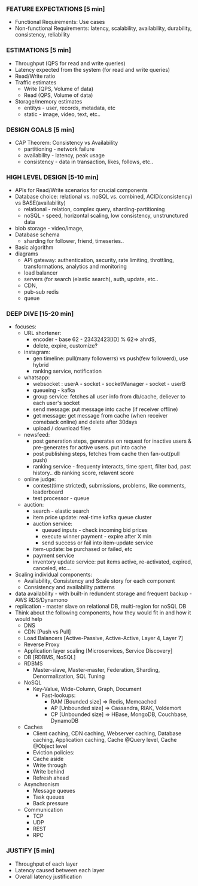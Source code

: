 ### FEATURE EXPECTATIONS [5 min]
- Functional Requirements: Use cases
- Non-functional Requirements: latency, scalability, availability, durability, consistency, reliability
### ESTIMATIONS [5 min]
- Throughput (QPS for read and write queries)
- Latency expected from the system (for read and write queries)
- Read/Write ratio
- Traffic estimates
  - Write (QPS, Volume of data)
  - Read  (QPS, Volume of data)
- Storage/memory estimates
  - entitys - user, records, metadata, etc
  - static - image, video, text, etc..
### DESIGN GOALS [5 min]
- CAP Theorem: Consistency vs Availability  
  - partitioning - network failure
  - availability - latency, peak usage
  - consistency - data in transaction, likes, follows, etc..
### HIGH LEVEL DESIGN [5-10 min]
- APIs for Read/Write scenarios for crucial components
- Database choice: relational vs. noSQL vs. combined, ACID(consistency) vs BASE(availability)
  - relational - relation, complex query, sharding-partitioning
  - noSQL - speed, horizontal scaling, low consistency, unstrunctured data
- blob storage - video/image,
- Database schema
  - sharding for follower, friend, timeseries..
- Basic algorithm
- diagrams
  - API gateway: authentication, security, rate limiting, throttling, transformations, analytics and monitoring
  - load balancer
  - servers (for search (elastic search), auth, update, etc..
  - CDN,
  - pub-sub redis
  - queue
### DEEP DIVE [15-20 min]
- focuses:
  - URL shortener:
    - encoder - base 62 - 23432423[ID] % 62=> ahrdS, 
    - delete, expire, customize?
  - instagram:
    - gen timeline: pull(many followerrs) vs push(few followerd), use hybrid
    - ranking service, notification
  - whatsapp:
    - websocket : userA - socket - socketManager - socket - userB
    - queueing  - kafka
    - group service: fetches all user info from db/cache, deliever to each user's socket
    - send message: put message into cache (if receiver offline)
    - get message: get message from cache (when receiver comeback online) and delete after 30days
    - upload / download files
  - newsfeed:
    - post generation steps, generates on request for inactive users & pre-generates for active users.  put into cache
    - post publishing steps, fetches from cache then fan-out(pull push)
    - ranking service - frequenty interacts, time spent, filter bad, past history.. db ranking score, relavent score
  - online judge:
    - contest(time stricted), submissions, problems, like comments, leaderboard
    - test processor - queue
  - auction:
    - search - elastic search
    - item price update: real-time kafka queue cluster
    - auction service:
      - queued inputs - check incoming bid prices
      - execute winner payment - expire after X min
      - send success or fail into item-update service
    - item-update: be purchased or failed, etc
    - payment service
    - inventory update service: put items active, re-activated, expired, canceled, etc...
- Scaling individual components: 
  - Availability, Consistency and Scale story for each component
  - Consistency and availability patterns
- data availability - with built-in redundent storage and frequent backup - AWS RDS/Dynamono
- replication - master slave on relational DB, multi-region for noSQL DB
- Think about the following components, how they would fit in and how it would help
  - DNS
  - CDN [Push vs Pull]
  - Load Balancers [Active-Passive, Active-Active, Layer 4, Layer 7]
  - Reverse Proxy
  - Application layer scaling [Microservices, Service Discovery]
  - DB [RDBMS, NoSQL]
   - RDBMS 
     - Master-slave, Master-master, Federation, Sharding, Denormalization, SQL Tuning
   - NoSQL
     - Key-Value, Wide-Column, Graph, Document
       - Fast-lookups:
         - RAM  [Bounded size] => Redis, Memcached
         - AP [Unbounded size] => Cassandra, RIAK, Voldemort
         - CP [Unbounded size] => HBase, MongoDB, Couchbase, DynamoDB
   - Caches
     - Client caching, CDN caching, Webserver caching, Database caching, Application caching, Cache @Query level, Cache @Object level
     - Eviction policies:
      - Cache aside
      - Write through
      - Write behind
      - Refresh ahead
  - Asynchronism
    - Message queues
    - Task queues
    - Back pressure
  - Communication
    - TCP
    - UDP
    - REST
    - RPC
### JUSTIFY [5 min]
- Throughput of each layer
- Latency caused between each layer
- Overall latency justification
